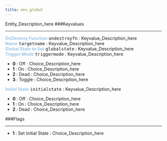 ```yaml
---
title: env_global
---
```


Entity_Description_here
###Keyvalues
<hr>
<div class="entityentry">
<span style="color:#9fc5e8;"><b>OnDestroy Function</b></span> <kbd  class="tooltip" data-tooltip="string">ondestroyfn</kbd> :
Keyvalue_Description_here
</div>
<div class="entityentry">
<span style="color:#9fc5e8;"><b>Name</b></span> <kbd  class="tooltip" data-tooltip="target_source">targetname</kbd> :
Keyvalue_Description_here
</div>
<div class="entityentry">
<span style="color:#9fc5e8;"><b>Global State to Set</b></span> <kbd  class="tooltip" data-tooltip="string">globalstate</kbd> :
Keyvalue_Description_here
</div>
<div class="entityentry">
<span style="color:#9fc5e8;"><b>Trigger Mode</b></span> <kbd  class="tooltip" data-tooltip="choices">triggermode</kbd> :
Keyvalue_Description_here
<ul>
<li><b>0 </b></span> : Off : Choice_Description_here</li>
<li><b>1 </b></span> : On : Choice_Description_here</li>
<li><b>2 </b></span> : Dead : Choice_Description_here</li>
<li><b>3 </b></span> : Toggle : Choice_Description_here</li>
</ul>
</div>
<div class="entityentry">
<span style="color:#9fc5e8;"><b>Initial State</b></span> <kbd  class="tooltip" data-tooltip="choices">initialstate</kbd> :
Keyvalue_Description_here
<ul>
<li><b>0 </b></span> : Off : Choice_Description_here</li>
<li><b>1 </b></span> : On : Choice_Description_here</li>
<li><b>2 </b></span> : Dead : Choice_Description_here</li>
</ul>
</div>
###Flags
<hr>
<div class="entityflags">
<ul>
<li><b>1 </b></span> : Set Initial State : Choice_Description_here</li>
</ul>
</div>
